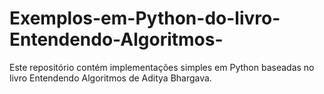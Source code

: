 # Exemplos-em-Python-do-livro-Entendendo-Algoritmos-
Este repositório contém implementações simples em Python baseadas no livro Entendendo Algoritmos de Aditya Bhargava.
